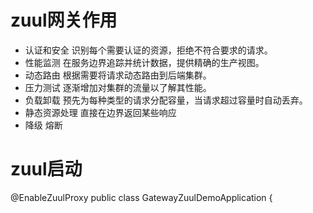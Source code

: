 # zuul网关作用
- 认证和安全 识别每个需要认证的资源，拒绝不符合要求的请求。
- 性能监测 在服务边界追踪并统计数据，提供精确的生产视图。
- 动态路由 根据需要将请求动态路由到后端集群。
- 压力测试 逐渐增加对集群的流量以了解其性能。
- 负载卸载 预先为每种类型的请求分配容量，当请求超过容量时自动丢弃。
- 静态资源处理 直接在边界返回某些响应
- 降级 熔断

# zuul启动
> 
@EnableZuulProxy
public class GatewayZuulDemoApplication {
